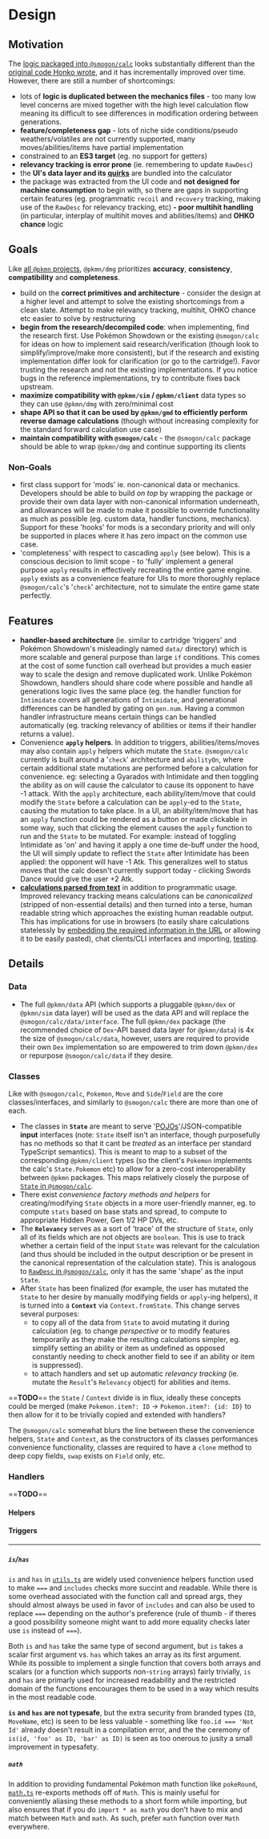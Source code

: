 # Design

## Motivation

The [logic packaged into `@smogon/calc`](https://github.com/smogon/damage-calc/blob/master/calc)
looks substantially different than the [original code Honko
wrote](https://github.com/smogon/damage-calc/commit/5de3119428112d2a1682e914986ae11880493834), and
it has incrementally improved over time. However, there are still a number of shortcomings:

- lots of **logic is duplicated between the mechanics files** - too many low level concerns are
  mixed together with the high level calculation flow meaning its difficult to see differences in
  modification ordering between generations.
- **feature/completeness gap** - lots of niche side conditions/pseudo weathers/volatiles are not
  currently supported, many moves/abilities/items have partial implementation
- constrained to an **ES3 target** (eg. no support for getters)
- **relevancy tracking is error prone** (ie. remembering to update `RawDesc`)
- the **UI's data layer and its
  [quirks](https://github.com/smogon/damage-calc/blob/master/calc/src/test/gen.ts)** are bundled
  into the calculator
- the package was extracted from the UI code and **not designed for machine consumption** to begin
  with, so there are gaps in supporting certain features (eg. programmatic `recoil` and `recovery`
  tracking, making use of the `RawDesc` for relevancy tracking, etc) **- poor multihit handling**
  (in particular, interplay of multihit moves and abilities/items) and **OHKO chance** logic

## Goals

Like [all `@pkmn` projects](https://pkmn.cc/@pkmn), `@pkmn/dmg` prioritizes **accuracy**,
**consistency**, **compatibility** and **completeness**.

- build on the **correct primitives and architecture** - consider the design at a higher level and
  attempt to solve the existing shortcomings from a clean slate. Attempt to make relevancy tracking,
  multihit, OHKO chance etc easier to solve by restructuring
- **begin from the research/decompiled code**: when implementing, find the research first. Use
  Pokémon Showdown or the existing `@smogon/calc` for ideas on how to implement said
  research/verification (though look to simplify/improve/make more consistent), but if the research
  and existing implementation differ look for clarification (or go to the cartridge!). Favor
  trusting the research and not the existing implementations. If you notice bugs in the reference
  implementations, try to contribute fixes back upstream.
- **maximize compatibility with `@pkmn/sim` / `@pkmn/client`** data types so they can use
  `@pkmn/dmg` with zero/minimal cost
- **shape API so that it can be used by `@pkmn/gmd` to efficiently perform reverse damage
  calculations** (though without increasing complexity for the standard forward calculation use
  case)
- **maintain compatibility with `@smogon/calc`** - the `@smogon/calc` package should be able to wrap
  `@pkmn/dmg` and continue supporting its clients

### Non-Goals

- first class support for 'mods' ie. non-canonical data or mechanics. Developers should be able to
  build *on top* by wrapping the package or provide their own data layer with non-canonical
  information underneath, and allowances will be made to make it possible to override functionality
  as much as possible (eg. custom data, handler functions, mechanics). Support for these 'hooks' for
  mods is a secondary priority and will only be supported in places where it has zero impact on the
  common use case.
- 'completeness' with respect to cascading `apply`  (see below). This is a conscious decision to
  limit scope - to 'fully' implement a general purpose `apply` results in effectively recreating the
  entire game engine. `apply` exists as a convenience feature for UIs to more thoroughly replace
  `@smogon/calc`'s '`check`' architecture, not to simulate the entire game state perfectly.

## Features

- **handler-based architecture** (ie. similar to cartridge 'triggers' and Pokémon Showdown's
  misleadingly named `data/` directory) which is more scalable and general purpose than large `if`
  conditions. This comes at the cost of some function call overhead but provides a much easier way
  to scale the design and remove duplicated work. Unlike Pokémon Showdown, handlers should share
  code where possible and handle all generations logic lives the same place (eg. the handler
  function for `Intimidate` covers all generations of `Intimidate`, and generational differences can
  be handled by gating on `gen.num`. Having a common handler infrastructure means certain things can
  be handled automatically (eg. tracking relevancy of abilities or items if their handler returns a
  value).
- Convenience **`apply` helpers**. In addition to triggers, abilities/items/moves may also contain
  `apply` helpers which mutate the `State`. `@smogon/calc` currently is built around a '`check`'
  architecture and `abilityOn`, where certain additional state mutations are performed before a
  calculation for convenience. eg: selecting a Gyarados with Intimidate and then toggling the
  ability as on will cause the calculator to cause its opponent to have -1 attack. With the `apply`
  architecture, each ability/item/move that could modify the `State` before a calculation can be
  `apply`-ed to the `State`, causing the mutation to take place. In a UI, an ability/item/move that
  has an `apply` function could be rendered as a button or made clickable in some way, such that
  clicking the element causes the `apply` function to run and the `State` to be mutated. For
  example: instead of toggling Intimidate as 'on' and having it apply a one time de-buff under the
  hood, the UI will simply update to reflect the `State` after Intimidate has been applied: the
  opponent will have -1 Atk. This generalizes well to status moves that the calc doesn't currently
  support today - clicking Swords Dance would give the user +2 Atk.
- [**calculations parsed from  text**](https://github.com/pkmn/dmg/blob/PARSER.md) in addition to
  programmatic usage. Improved relevancy tracking means calculations can be *canonicalized*
  (stripped of non-essential details) and then turned into a terse, human readable string which
  approaches the existing human readable output. This has implications for use in browsers (to
  easily share calculations statelessly by [embedding the required information in the
  URL](https://github.com/pkmn/dmg/blob/PARSER.md#url-encoding) or allowing it
  to be easily pasted), chat clients/CLI interfaces and importing, [testing](#testing).

## Details

### Data

- The full `@pkmn/data` API (which supports a pluggable `@pkmn/dex` or `@pkmn/sim` data layer) will
  be used as the data API and will replace the `@smogon/calc/data/interface`. The full `@pkmn/dex`
  package (the recommended choice of `Dex`-API based data layer for `@pkmn/data`) is 4x the size of
  `@smogon/calc/data`, however, users are required to provide their own `Dex` implementation so are
  empowered to trim down `@pkmn/dex` or repurpose `@smogon/calc/data` if they desire.

### Classes

 Like with `@smogon/calc`, `Pokemon`, `Move` and `Side`/`Field` are the core classes/interfaces, and
 similarly to `@smogon/calc` there are more than one of each.

- The classes in **`State`** are meant to serve
  '[POJOs](https://en.wikipedia.org/wiki/Plain_old_Java_object)'/JSON-compatible **input**
  interfaces (note: `State` itself isn't an interface, though purposefully has no methods so that it
  cant be *treated* as an interface per standard TypeScript semantics). This is meant to map to a
  subset of the corresponding `@pkmn/client` types (so the client's `Pokemon` implements the calc's
  `State.Pokemon` etc) to allow for a zero-cost interoperability between `@pkmn` packages. This maps
  relatively closely the purpose of [`State` in
  `@smogon/calc`](https://github.com/smogon/damage-calc/blob/master/calc/src/state.ts).
- There exist *convenience factory methods and helpers* for creating/modifying `State` objects in a
  more user-friendly manner, eg. to compute `stats` based on base stats and spread, to compute to
  appropriate Hidden Power, Gen 1/2 HP DVs, etc.
- The **`Relevancy`** serves as a sort of 'trace' of the structure of `State`, only all of its
  fields which are not objects are `boolean`. This is use to track whether a certain field of the
  input `State` was relevant for the calculation (and thus should be included in the output
  description or be present in the canonical representation of the calculation state). This is
  analogous to [`RawDesc` in
  `@smogon/calc`](https://github.com/smogon/damage-calc/blob/master/calc/src/desc.ts), only it has
  the same 'shape' as the input `State`.
- After `State` has been finalized (for example, the user has mutated the `State` to her desire by
   manually modifying fields or `apply`-ing helpers), it is turned into a **`Context`** via
   `Context.fromState`. This change serves several purposes:
  - to copy all of the data from `State` to avoid mutating it during calculation (eg. to change
     *perspective* or to modify features temporarily as they make the resulting calculations
     simpler, eg. simplify setting an ability or item as undefined as opposed constantly needing to
     check another field to see if an ability or item is suppressed).
  - to attach handlers and set up automatic *relevancy tracking* (ie. mutate the `Result`'s
    `Relevancy` object) for abilities and items.

 ==**TODO**== the `State` / `Context` divide is in flux, ideally these concepts could be merged
 (make `Pokemon.item?: ID` -> `Pokemon.item?: {id: ID}` to then allow for it to be trivially copied
 and extended with handlers?

The `@smogon/calc` somewhat blurs the line between these the convenience helpers, `State` and
`Context`, as the constructors of its classes performances convenience functionality, classes are
required to have a `clone` method to deep copy fields, `swap` exists on `Field` only, etc.

### Handlers

 ==**TODO**==

#### Helpers

#### Triggers


----

##### `is`/`has`

`is` and `has` in [`utils.ts`](src/utils.ts) are widely used convenience helpers function used to
make `===` and `includes` checks more succint and readable. While there is some overhead associated
with the function call and spread args, they should almost always be used in favor of `includes` and
can also be used to replace `===` depending on the author's preference (rule of thumb - if theres a
good possibility someone might want to add more equality checks later use `is` instead of `===`).

Both `is` and `has` take the same type of second argument, but `is` takes a scalar first argument
vs. `has` which takes an array as its first argument. While its possible to implement a single
function that covers both arrays and scalars (or a function which supports non-`string` arrays)
fairly trivially, `is` and `has` are primarly used for increased readability and the restricted
domain of the functions encourages them to be used in a way which results in the most readable code.

**`is` and `has` are not typesafe**, but the extra security from branded types (`ID`, `MoveName`,
etc) is seen to be less valuable - something like `foo.id === 'Not Id'` already doesn't result in
a compilation error, and the the ceremony of `is(id, 'foo' as ID, 'bar' as ID)` is seen as too
onerous to jusity a small improvement in typesafety.

##### `math`

In addition to providing fundamental Pokémon math function like `pokeRound`,
[`math.ts`](src/math.ts) re-exports methods off of `Math`. This is mainly useful for conveniently
aliasing these methods to a short form while importing, but also ensures that if you do `import * as
math` you don't have to mix and match between `Math` and `math`. As such, prefer `math` function
over `Math` everywhere.

